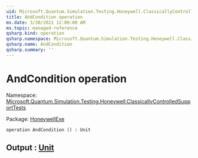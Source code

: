 ```yaml
---
uid: Microsoft.Quantum.Simulation.Testing.Honeywell.ClassicallyControlledSupportTests.AndCondition
title: AndCondition operation
ms.date: 3/30/2021 12:00:00 AM
ms.topic: managed-reference
qsharp.kind: operation
qsharp.namespace: Microsoft.Quantum.Simulation.Testing.Honeywell.ClassicallyControlledSupportTests
qsharp.name: AndCondition
qsharp.summary: ''
---
```


# AndCondition operation

Namespace: [Microsoft.Quantum.Simulation.Testing.Honeywell.ClassicallyControlledSupportTests](xref:Microsoft.Quantum.Simulation.Testing.Honeywell.ClassicallyControlledSupportTests)

Package: [HoneywellExe](https://nuget.org/packages/HoneywellExe)




```qsharp
operation AndCondition () : Unit
```


## Output : [Unit](xref:microsoft.quantum.lang-ref.unit)

